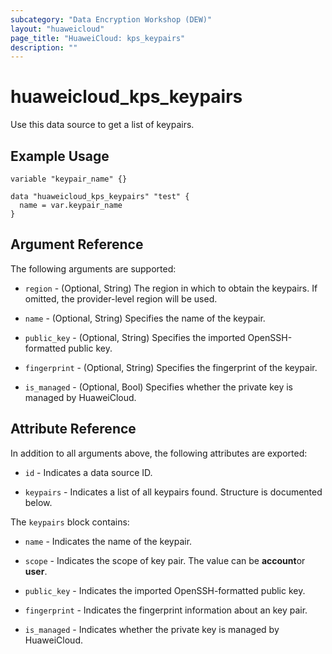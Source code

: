 ```yaml
---
subcategory: "Data Encryption Workshop (DEW)"
layout: "huaweicloud"
page_title: "HuaweiCloud: kps_keypairs"
description: ""
---
```


# huaweicloud_kps_keypairs

Use this data source to get a list of keypairs.

## Example Usage

```hcl
variable "keypair_name" {}

data "huaweicloud_kps_keypairs" "test" {
  name = var.keypair_name
}
```

## Argument Reference

The following arguments are supported:

* `region` - (Optional, String) The region in which to obtain the keypairs. If omitted, the provider-level region will
  be used.

* `name` - (Optional, String) Specifies the name of the keypair.

* `public_key` - (Optional, String) Specifies the imported OpenSSH-formatted public key.

* `fingerprint` - (Optional, String) Specifies the fingerprint of the keypair.

* `is_managed` - (Optional, Bool) Specifies whether the private key is managed by HuaweiCloud.

## Attribute Reference

In addition to all arguments above, the following attributes are exported:

* `id` - Indicates a data source ID.

* `keypairs` - Indicates a list of all keypairs found. Structure is documented below.

The `keypairs` block contains:

* `name` - Indicates the name of the keypair.

* `scope` - Indicates the scope of key pair. The value can be **account**or **user**.

* `public_key` - Indicates the imported OpenSSH-formatted public key.

* `fingerprint` - Indicates the fingerprint information about an key pair.

* `is_managed` - Indicates whether the private key is managed by HuaweiCloud.
